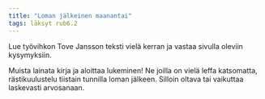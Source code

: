 ```yaml
---
title: "Loman jälkeinen maanantai"
tags: läksyt rub6.2
---
```


Lue työvihkon Tove Jansson teksti vielä kerran ja vastaa sivulla oleviin kysymyksiin.

Muista lainata kirja ja aloittaa lukeminen! Ne joilla on vielä leffa katsomatta, rästikuulustelu tiistain tunnilla loman jälkeen. Silloin oltava tai vaikuttaa laskevasti arvosanaan.